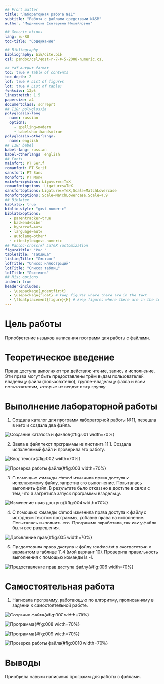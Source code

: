 ```yaml
---
## Front matter
title: "Лабораторная работа №11"
subtitle: "Работа с файлами средствами NASM"
author: "Медникова Екатерина Михайловна"

## Generic otions
lang: ru-RU
toc-title: "Содержание"

## Bibliography
bibliography: bib/cite.bib
csl: pandoc/csl/gost-r-7-0-5-2008-numeric.csl

## Pdf output format
toc: true # Table of contents
toc-depth: 2
lof: true # List of figures
lot: true # List of tables
fontsize: 12pt
linestretch: 1.5
papersize: a4
documentclass: scrreprt
## I18n polyglossia
polyglossia-lang:
  name: russian
  options:
	- spelling=modern
	- babelshorthands=true
polyglossia-otherlangs:
  name: english
## I18n babel
babel-lang: russian
babel-otherlangs: english
## Fonts
mainfont: PT Serif
romanfont: PT Serif
sansfont: PT Sans
monofont: PT Mono
mainfontoptions: Ligatures=TeX
romanfontoptions: Ligatures=TeX
sansfontoptions: Ligatures=TeX,Scale=MatchLowercase
monofontoptions: Scale=MatchLowercase,Scale=0.9
## Biblatex
biblatex: true
biblio-style: "gost-numeric"
biblatexoptions:
  - parentracker=true
  - backend=biber
  - hyperref=auto
  - language=auto
  - autolang=other*
  - citestyle=gost-numeric
## Pandoc-crossref LaTeX customization
figureTitle: "Рис."
tableTitle: "Таблица"
listingTitle: "Листинг"
lofTitle: "Список иллюстраций"
lotTitle: "Список таблиц"
lolTitle: "Листинги"
## Misc options
indent: true
header-includes:
  - \usepackage{indentfirst}
  - \usepackage{float} # keep figures where there are in the text
  - \floatplacement{figure}{H} # keep figures where there are in the text
---
```


# Цель работы

Приобретение навыков написания программ для работы с файлами.

# Теоретическое введение

Права доступа выполняют три действия: чтение, запись и исполнение. Эти права могут быть предоставлены трём видам пользователей: владельцу файла (пользователю), группе-владельцу файла и всем пользователям, которые не входят в эту группу.

# Выполнение лабораторной работы

1. Создала каталог для программ лабораторной работы №11, перешла в него и создала два файла.

![Создание каталога и файлов](image/снимок1.png){#fig:001 width=70%}

2. Ввела в файл текст программы из листинга 11.1. Создала исполняемый файл и проверила его работу.

![Ввод текста](image/снимок2.png){#fig:002 width=70%}

![Проверка работы файла](image/снимок21.png){#fig:003 width=70%}

3. С помощью команды chmod изменила права доступа к исполняемому файлу, запретив его выполнение. Попыталась выполнить файл. В результате было отказано в доступе в связи с тем, что я запретила запуск программы владельцу. 

![Изменение прав доступа](image/снимок3.png){#fig:004 width=70%}

4. С помощью команды chmod изменила права доступа к файлу с исходным текстом программы, добавив права на исполнение. Попыталась выполнить его. Программа заработала, так как у файла были все разрешения.

![Добавление прав](image/снимок4.png){#fig:005 width=70%}

5. Предоставила права доступа к файлу readme.txt в соответствии с вариантом в таблице 11.4 (мой вариант 10). Проверила правильность выполнения с помощью команды ls -l.

![Предоставление прав доступа файлу](image/снимок5.png){#fig:006 width=70%}

# Самостоятельная работа

1. Написала программу, работающую по алгоритму, прописанному в задании к самостоятельной работе.

![Создание файла](image/снимок6.png){#fig:007 width=70%}

![Программа](image/снимок61.png){#fig:008 width=70%}

![Программа](image/снимок62.png){#fig:009 width=70%}

![Проверка работы файла](image/снимок63.png){#fig:0010 width=70%}

# Выводы

Приобрела навыки написания программ для работы с файлами.


